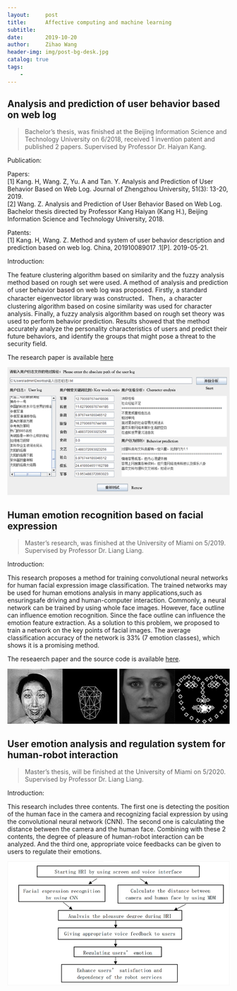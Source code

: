 ```yaml
---
layout:     post
title:      Affective computing and machine learning
subtitle:   
date:       2019-10-20
author:     Zihao Wang
header-img: img/post-bg-desk.jpg
catalog: true
tags:
    - 
---
```


## Analysis and prediction of user behavior based on web log
>Bachelor’s thesis, was finished at the Beijing Information Science and Technology University on 6/2018, received 1 invention patent and published 2 papers. Supervised by Professor Dr. Haiyan Kang.

Publication:

Papers:<br>
[1]	Kang. H, Wang. Z, Yu. A and Tan. Y. Analysis and Prediction of User Behavior Based on Web Log. Journal of   Zhengzhou University, 51(3): 13-20, 2019.<br>
[2]	Wang. Z. Analysis and Prediction of User Behavior Based on Web Log. Bachelor thesis directed by Professor Kang Haiyan (Kang H.), Beijing Information Science and  Technology University, 2018.

Patents:<br>
[1]	Kang. H, Wang. Z. Method and system of user behavior description and prediction based on web log. China, 201910089017 .1[P]. 2019-05-21.

Introduction:

The feature clustering algorithm based on similarity and the fuzzy analysis method based on rough set were used. A method of analysis and prediction of user behavior based on web log was proposed. Firstly, a standard character eigenvector library was constructed．Then，a character clustering algorithm based on cosine similarity was used for character analysis. Finally, a fuzzy analysis algorithm based on rough set theory was used to perform behavior prediction. Results showed that the method accurately analyze the personality characteristics of users and predict their future behaviors, and identify the groups that might pose a threat to the security field.

The research paper is available [here](http://new.oversea.cnki.net/KCMS/detail/detail.aspx?dbcode=CJFQ&dbname=CJFDLAST2019&filename=ZZDZ201903008&v=MDAwNDFyQ1VSTE9mYnVSbUZpamdWcjdQUHpmUGRMRzRIOWpNckk5RmJJUjhlWDFMdXhZUzdEaDFUM3FUcldNMUY=)

![](https://raw.githubusercontent.com/wangzh3/wangzh3.github.io/master/upload/log.jpg)
## Human emotion recognition based on facial expression
>Master’s research, was finished at the University of Miami on 5/2019. Supervised by Professor Dr. Liang Liang.

Introduction:

This research proposes a method for training convolutional neural networks for human facial expression image classification. The trained networks may be used for human emotions analysis in many applications,such as ensuringsafe driving and human-computer interaction. Commonly, a neural network can be trained by using whole face images. However, face outline can influence emotion recognition. Since the face outline can influence the emotion feature extraction. As a solution to this problem, we proposed to train a network on the key points of facial images. The average classification accuracy of the network is 33% (7 emotion classes), which shows it is a promising method.

The reseaerch paper and the source code is available [here](https://github.com/wangzh3/facial-emotion-recognition/blob/master/Human%20emotion%20recognition%20based%20on%20facial%20expression.pdf).


![](https://github.com/wangzh3/wangzh3.github.io/blob/master/upload/facial%20emo.jpg?raw=true)
![](https://github.com/wangzh3/wangzh3.github.io/blob/master/upload/facial%20emotion.jpg?raw=true)

## User emotion analysis and regulation system for human-robot interaction
>Master’s thesis, will be finished at the University of Miami on 5/2020. Supervised by Professor Dr. Liang Liang.

Introduction:

This research includes three contents. The first one is detecting the position of the human face in the camera and recognizing facial expression by using the convolutional neural network (CNN). The second one is calculating the distance between the camera and the human face. Combining with these 2 contents, the degree of pleasure of human-robot interaction can be analyzed. And the third one, appropriate voice feedbacks can be given to users to regulate their emotions.

![](https://raw.githubusercontent.com/wangzh3/wangzh3.github.io/master/upload/master%20thesis.jpg)